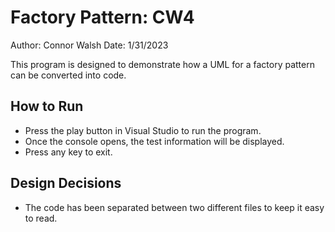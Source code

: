 # Factory Pattern: CW4
Author: Connor Walsh
Date: 1/31/2023

This program is designed to demonstrate how a UML for a factory pattern can be converted into code.

## How to Run
* Press the play button in Visual Studio to run the program.
* Once the console opens, the test information will be displayed.
* Press any key to exit.

## Design Decisions
* The code has been separated between two different files to keep it easy to read.
